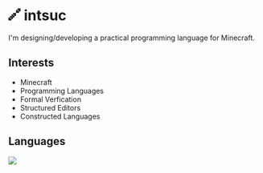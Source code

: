 # ![](https://github.com/intsuc/intsuc/blob/main/intsuc.png) intsuc

I'm designing/developing a practical programming language for Minecraft.

## Interests
- Minecraft
- Programming Languages
- Formal Verfication
- Structured Editors
- Constructed Languages

## Languages

![](https://github-readme-stats.vercel.app/api/top-langs/?username=intsuc&bg_color=00000000&text_color=2981e5&hide_border=true&hide_title=true&layout=compact&card_width=800)
